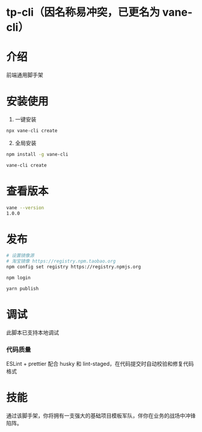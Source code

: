 <!--
 * @Author: Vane
 * @Date: 2021-08-19 19:08:17
 * @LastEditTime: 2021-09-01 17:32:22
 * @LastEditors: Vane
 * @Description:
 * @FilePath: \tp-cli\README.md
-->

# tp-cli（因名称易冲突，已更名为 vane-cli）

# 介绍

前端通用脚手架

# 安装使用

1. 一键安装

```bash
npx vane-cli create
```

2. 全局安装

```bash
npm install -g vane-cli
```

```bash
vane-cli create
```

# 查看版本

```bash
vane --version
1.0.0
```

# 发布

```bash
# 设置镜像源
# 淘宝镜像 https://registry.npm.taobao.org
npm config set registry https://registry.npmjs.org

npm login

yarn publish
```

# 调试

此脚本已支持本地调试

### 代码质量

ESLint + prettier 配合 husky 和 lint-staged，在代码提交时自动校验和修复代码格式

# 技能

通过该脚手架，你将拥有一支强大的基础项目模板军队，伴你在业务的战场中冲锋陷阵。
